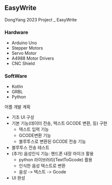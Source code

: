 ## EasyWrite
DongYang 2023 Project _ EasyWrite

### Hardware
- Arduino Uno
- Stepper Motors
- Servo Motor
- A4988 Motor Drivers
- CNC Shield

### SoftWare
- Kotlin
- GRBL
- Python

어플 개발 계획
- 기초 UI 구성
- 기본 기능(데이터 전송, 텍스트 GCODE 변환, 등) 구현
    - 텍스트 입력 기능
    - GCODE변환 기능
    - 블루투스로 변환된 GCODE 전송 기능
- 블루투스 전송 테스트
- (추가) 음성인식 기능: 핸드폰 내장 마이크 활용
    - python 라이브러리(TextToGcode) 활용
    - 인식한 음성 텍스트로 변환
    - 음성 -> 텍스트 -> Gcode
- UI 완성
